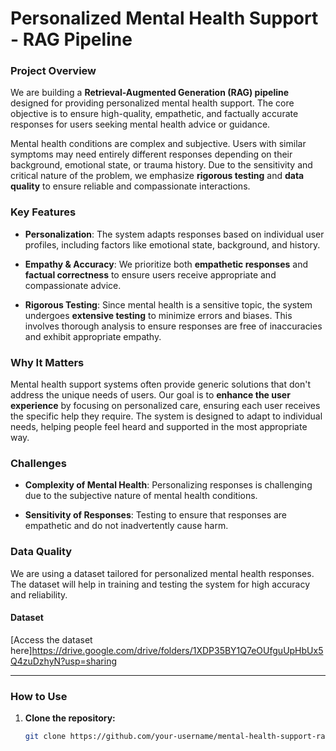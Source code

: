 # Personalized Mental Health Support - RAG Pipeline

### Project Overview

We are building a **Retrieval-Augmented Generation (RAG) pipeline** designed for providing personalized mental health support. The core objective is to ensure high-quality, empathetic, and factually accurate responses for users seeking mental health advice or guidance.

Mental health conditions are complex and subjective. Users with similar symptoms may need entirely different responses depending on their background, emotional state, or trauma history. Due to the sensitivity and critical nature of the problem, we emphasize **rigorous testing** and **data quality** to ensure reliable and compassionate interactions.

### Key Features

- **Personalization**: The system adapts responses based on individual user profiles, including factors like emotional state, background, and history.
  
- **Empathy & Accuracy**: We prioritize both **empathetic responses** and **factual correctness** to ensure users receive appropriate and compassionate advice.

- **Rigorous Testing**: Since mental health is a sensitive topic, the system undergoes **extensive testing** to minimize errors and biases. This involves thorough analysis to ensure responses are free of inaccuracies and exhibit appropriate empathy.

### Why It Matters

Mental health support systems often provide generic solutions that don't address the unique needs of users. Our goal is to **enhance the user experience** by focusing on personalized care, ensuring each user receives the specific help they require. The system is designed to adapt to individual needs, helping people feel heard and supported in the most appropriate way.

### Challenges

- **Complexity of Mental Health**: Personalizing responses is challenging due to the subjective nature of mental health conditions.
  
- **Sensitivity of Responses**: Testing to ensure that responses are empathetic and do not inadvertently cause harm.

### Data Quality

We are using a dataset tailored for personalized mental health responses. The dataset will help in training and testing the system for high accuracy and reliability.

#### Dataset
[Access the dataset here]https://drive.google.com/drive/folders/1XDP35BY1Q7eOUfguUpHbUx5Q4zuDzhyN?usp=sharing

---

### How to Use

1. **Clone the repository:**

   ```bash
   git clone https://github.com/your-username/mental-health-support-rag.git
